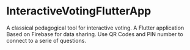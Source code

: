 # InteractiveVotingFlutterApp
A classical pedagogical tool for interactive voting. A Flutter application Based on Firebase for data sharing. Use QR Codes and PIN number to connect to a serie of questions.
